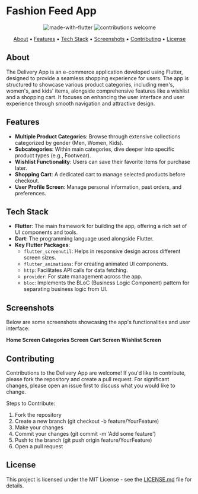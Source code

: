 Fashion Feed App
=============

<p align="center">
  <img src="https://img.shields.io/badge/Made%20with-Flutter-02569B.svg" alt="made-with-flutter">
  <img src="https://img.shields.io/badge/contributions-welcome-brightgreen.svg?style=flat" alt="contributions welcome">
</p>

<p align="center">
  <a href="#about">About</a> •
  <a href="#features">Features</a> •
  <a href="#tech-stack">Tech Stack</a> •
  <a href="#screenshots">Screenshots</a> •
  <a href="#contributing">Contributing</a> •
  <a href="#license">License</a>
</p>

## About
The Delivery App is an e-commerce application developed using Flutter, designed to provide a seamless shopping experience for users. The app is structured to showcase various product categories, including men's, women's, and kids' items, alongside comprehensive features like a wishlist and a shopping cart. It focuses on enhancing the user interface and user experience through smooth navigation and attractive design.

## Features
- **Multiple Product Categories**: Browse through extensive collections categorized by gender (Men, Women, Kids).
- **Subcategories**: Within main categories, dive deeper into specific product types (e.g., Footwear).
- **Wishlist Functionality**: Users can save their favorite items for purchase later.
- **Shopping Cart**: A dedicated cart to manage selected products before checkout.
- **User Profile Screen**: Manage personal information, past orders, and preferences.

## Tech Stack
- **Flutter**: The main framework for building the app, offering a rich set of UI components and tools.
- **Dart**: The programming language used alongside Flutter.
- **Key Flutter Packages**:
  - `flutter_screenutil`: Helps in responsive design across different screen sizes.
  - `flutter_animations`: For creating animated UI components.
  - `http`: Facilitates API calls for data fetching.
  - `provider`: For state management across the app.
  - `bloc`: Implements the BLoC (Business Logic Component) pattern for separating business logic from UI.

## Screenshots
Below are some screenshots showcasing the app's functionalities and user interface:

**Home Screen**
**Categories Screen**
**Cart Screen**
**Wishlist Screen**


## Contributing
Contributions to the Delivery App are welcome! If you'd like to contribute, please fork the repository and create a pull request. For significant changes, please open an issue first to discuss what you would like to change.

Steps to Contribute:
1. Fork the repository
2. Create a new branch (git checkout -b feature/YourFeature)
3. Make your changes
4. Commit your changes (git commit -m 'Add some feature')
5. Push to the branch (git push origin feature/YourFeature)
6. Open a pull request

## License
This project is licensed under the MIT License - see the [LICENSE.md](LICENSE.md) file for details.
